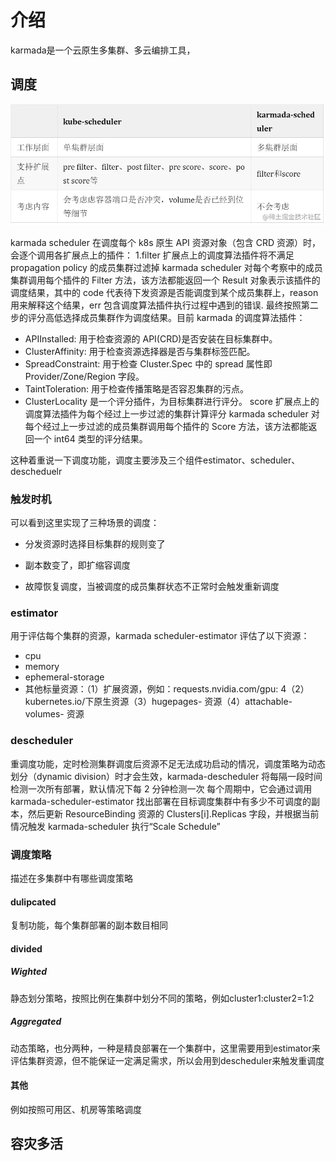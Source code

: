 # 介绍
karmada是一个云原生多集群、多云编排工具，

## 调度
![karmada-scheduler](./images/karmada-scheduler.awebp)

karmada scheduler 在调度每个 k8s 原生 API 资源对象（包含 CRD 资源）时，会逐个调用各扩展点上的插件：
1.filter 扩展点上的调度算法插件将不满足 propagation policy 的成员集群过滤掉 karmada scheduler 对每个考察中的成员集群调用每个插件的 Filter 方法，该方法都能返回一个 Result 对象表示该插件的调度结果，其中的 code 代表待下发资源是否能调度到某个成员集群上，reason 用来解释这个结果，err 包含调度算法插件执行过程中遇到的错误.
最终按照第二步的评分高低选择成员集群作为调度结果。目前 karmada 的调度算法插件：
- APIInstalled: 用于检查资源的 API(CRD)是否安装在目标集群中。
- ClusterAffinity: 用于检查资源选择器是否与集群标签匹配。
- SpreadConstraint: 用于检查 Cluster.Spec 中的 spread 属性即 Provider/Zone/Region 字段。
- TaintToleration: 用于检查传播策略是否容忍集群的污点。
- ClusterLocality 是一个评分插件，为目标集群进行评分。
score 扩展点上的调度算法插件为每个经过上一步过滤的集群计算评分 karmada scheduler 对每个经过上一步过滤的成员集群调用每个插件的 Score 方法，该方法都能返回一个 int64 类型的评分结果。


这种着重说一下调度功能，调度主要涉及三个组件estimator、scheduler、descheduelr

### 触发时机
可以看到这里实现了三种场景的调度：

- 分发资源时选择目标集群的规则变了

- 副本数变了，即扩缩容调度

- 故障恢复调度，当被调度的成员集群状态不正常时会触发重新调度

### estimator
用于评估每个集群的资源，karmada scheduler-estimator 评估了以下资源：
- cpu
- memory
- ephemeral-storage
- 其他标量资源：（1）扩展资源，例如：requests.nvidia.com/gpu: 4（2）kubernetes.io/下原生资源（3）hugepages- 资源（4）attachable-volumes- 资源

### descheduler
重调度功能，定时检测集群调度后资源不足无法成功启动的情况，调度策略为动态划分（dynamic division）时才会生效，karmada-descheduler 将每隔一段时间检测一次所有部署，默认情况下每 2 分钟检测一次
每个周期中，它会通过调用 karmada-scheduler-estimator 找出部署在目标调度集群中有多少不可调度的副本，然后更新 ResourceBinding 资源的 Clusters[i].Replicas 字段，并根据当前情况触发 karmada-scheduler 执行“Scale Schedule”

### 调度策略
描述在多集群中有哪些调度策略
#### dulipcated
复制功能，每个集群部署的副本数目相同

#### divided
##### Wighted
静态划分策略，按照比例在集群中划分不同的策略，例如cluster1:cluster2=1:2

##### Aggregated
动态策略，也分两种，一种是精良部署在一个集群中，这里需要用到estimator来评估集群资源，但不能保证一定满足需求，所以会用到descheduler来触发重调度

#### 其他
例如按照可用区、机房等策略调度

## 容灾多活

